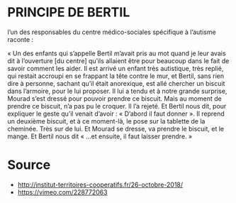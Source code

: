 # PRINCIPE DE BERTIL

l’un des responsables du centre médico-sociales spécifique à l’autisme raconte :

« Un des enfants qui s’appelle Bertil m’avait pris au mot quand je leur avais dit à l’ouverture [du centre] qu’ils allaient être pour beaucoup dans le fait de savoir comment les aider. Il est arrivé un enfant très autistique, très replié, qui restait accroupi en se frappant la tête contre le mur, et Bertil, sans rien dire à personne, sachant qu’il était anorexique, est allé chercher un biscuit dans l’armoire, pour le lui proposer. Il lui a tendu et à notre grande surprise, Mourad s’est dressé pour pouvoir prendre ce biscuit. Mais au moment de prendre ce biscuit, n’a pas pu le croquer. Il l’a rejeté. Et Bertil nous dit, pour expliquer le geste qu’il venait d’avoir : « D’abord il faut donner ». Il reprend un deuxième biscuit, et à ce moment-là, le pose sur la tablette de la cheminée. Très sur de lui. Et Mourad se dresse, va prendre le biscuit, et le mange. Et Bertil nous dit « …et ensuite, il faut laisser prendre. »

# Source
- http://institut-territoires-cooperatifs.fr/26-octobre-2018/
- https://vimeo.com/228772063
